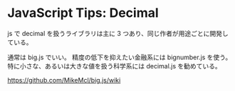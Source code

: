 # JavaScript Tips: Decimal

js で decimal を扱うライブラリは主に 3 つあり、同じ作者が用途ごとに開発している。

通常は big.js でいい。
精度の低下を抑えたい金融系には bignumber.js を使う。
特に小さな、あるいは大きな値を扱う科学系には decimal.js を勧めている。

https://github.com/MikeMcl/big.js/wiki
